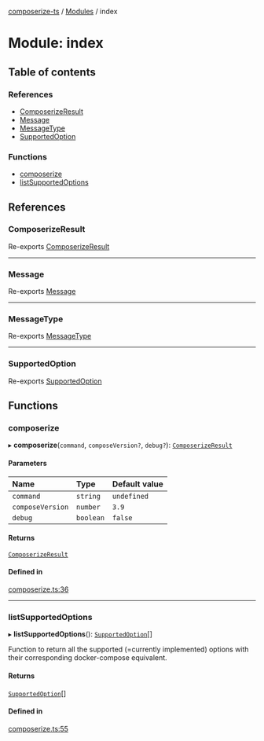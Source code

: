[composerize-ts](../README.md) / [Modules](../modules.md) / index

# Module: index

## Table of contents

### References

- [ComposerizeResult](index.md#composerizeresult)
- [Message](index.md#message)
- [MessageType](index.md#messagetype)
- [SupportedOption](index.md#supportedoption)

### Functions

- [composerize](index.md#composerize)
- [listSupportedOptions](index.md#listsupportedoptions)

## References

### ComposerizeResult

Re-exports [ComposerizeResult](../classes/types.ComposerizeResult.md)

___

### Message

Re-exports [Message](../interfaces/types.Message.md)

___

### MessageType

Re-exports [MessageType](../enums/types.MessageType.md)

___

### SupportedOption

Re-exports [SupportedOption](../classes/types.SupportedOption.md)

## Functions

### composerize

▸ **composerize**(`command`, `composeVersion?`, `debug?`): [`ComposerizeResult`](../classes/types.ComposerizeResult.md)

#### Parameters

| Name | Type | Default value |
| :------ | :------ | :------ |
| `command` | `string` | `undefined` |
| `composeVersion` | `number` | `3.9` |
| `debug` | `boolean` | `false` |

#### Returns

[`ComposerizeResult`](../classes/types.ComposerizeResult.md)

#### Defined in

[composerize.ts:36](https://github.com/cgoIT/composerize-ts/blob/c126ec5/src/composerize.ts#L36)

___

### listSupportedOptions

▸ **listSupportedOptions**(): [`SupportedOption`](../classes/types.SupportedOption.md)[]

Function to return all the supported (=currently implemented) options with their corresponding docker-compose equivalent.

#### Returns

[`SupportedOption`](../classes/types.SupportedOption.md)[]

#### Defined in

[composerize.ts:55](https://github.com/cgoIT/composerize-ts/blob/c126ec5/src/composerize.ts#L55)
